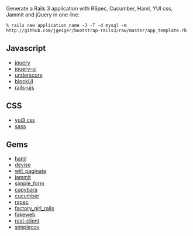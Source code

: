 Generate a Rails 3 application with RSpec, Cucumber, Haml, YUI css, Jammit and jQuery in one line:

    % rails new application_name -J -T -d mysql -m http://github.com/jgeiger/bootstrap-rails3/raw/master/app_template.rb

Javascript
----------

* [jquery](http://jquery.com/)
* [jquery-ui](http://jqueryui.com/)
* [underscore](http://documentcloud.github.com/underscore/)
* [blockUI](http://jquery.malsup.com/block/)
* [rails-ujs](http://github.com/rails/jquery-ujs)

CSS
---
* [yui3 css](http://developer.yahoo.com/yui/3/)
* [sass](http://sass-lang.com/)

Gems
----

* [haml](http://haml-lang.com/)
* [devise](http://github.com/plataformatec/devise)
* [will_paginate](http://github.com/mislav/will_paginate)
* [jammit](http://documentcloud.github.com/jammit/)
* [simple_form](http://github.com/plataformatec/simple_form)
* [capybara](http://github.com/jnicklas/capybara)
* [cucumber](http://cukes.info/)
* [rspec](http://rspec.info/)
* [factory_girl_rails](http://github.com/thoughtbot/factory_girl_rails)
* [fakeweb](http://github.com/chrisk/fakeweb)
* [rest-client](http://github.com/archiloque/rest-client)
* [simplecov](http://github.com/colszowka/simplecov)

